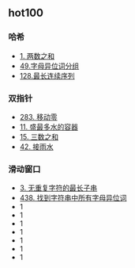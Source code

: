## hot100

### 哈希

- [1. 两数之和](1两数之和.md)
- [49.字母异位词分组](/49字母异位词分组.md)
- [128.最长连续序列](/128最长连续序列.md)


### 双指针

- [283. 移动零](/283移动零.md)
- [11. 盛最多水的容器](./11盛最多水的容器.md)
- [15. 三数之和](./15三数之和.md)
- [42. 接雨水](./42接雨水.md)


### 滑动窗口

- [3. 无重复字符的最长子串](./3无重复字符的最长子串.md)
- [438. 找到字符串中所有字母异位词](./438找到字符串中所有字母异位词.md)
- 1
- 1
- 1
- 1
- 1
- 1
- 1
